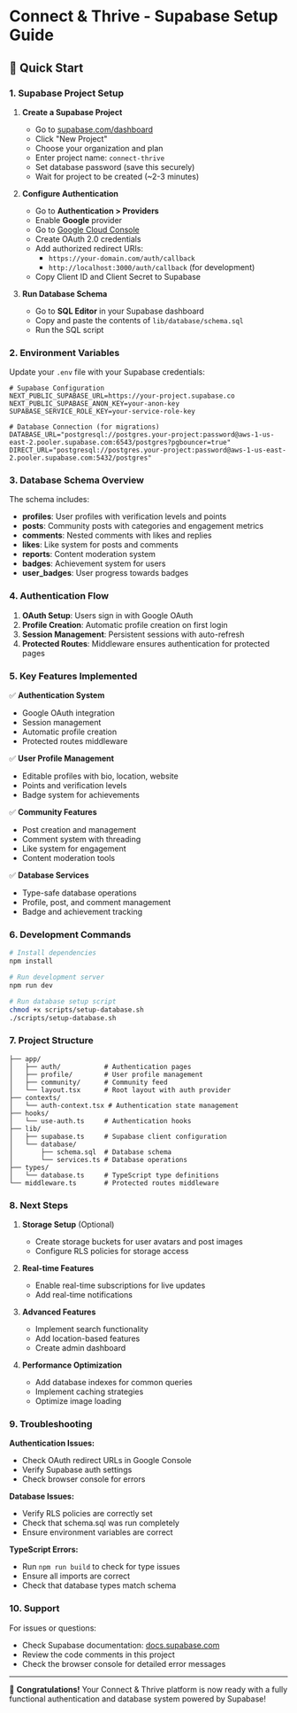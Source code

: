 # Connect & Thrive - Supabase Setup Guide

## 🚀 Quick Start

### 1. Supabase Project Setup

1. **Create a Supabase Project**
   - Go to [supabase.com/dashboard](https://supabase.com/dashboard)
   - Click "New Project"
   - Choose your organization and plan
   - Enter project name: `connect-thrive`
   - Set database password (save this securely)
   - Wait for project to be created (~2-3 minutes)

2. **Configure Authentication**
   - Go to **Authentication > Providers**
   - Enable **Google** provider
   - Go to [Google Cloud Console](https://console.cloud.google.com/)
   - Create OAuth 2.0 credentials
   - Add authorized redirect URIs:
     - `https://your-domain.com/auth/callback`
     - `http://localhost:3000/auth/callback` (for development)
   - Copy Client ID and Client Secret to Supabase

3. **Run Database Schema**
   - Go to **SQL Editor** in your Supabase dashboard
   - Copy and paste the contents of `lib/database/schema.sql`
   - Run the SQL script

### 2. Environment Variables

Update your `.env` file with your Supabase credentials:

```env
# Supabase Configuration
NEXT_PUBLIC_SUPABASE_URL=https://your-project.supabase.co
NEXT_PUBLIC_SUPABASE_ANON_KEY=your-anon-key
SUPABASE_SERVICE_ROLE_KEY=your-service-role-key

# Database Connection (for migrations)
DATABASE_URL="postgresql://postgres.your-project:password@aws-1-us-east-2.pooler.supabase.com:6543/postgres?pgbouncer=true"
DIRECT_URL="postgresql://postgres.your-project:password@aws-1-us-east-2.pooler.supabase.com:5432/postgres"
```

### 3. Database Schema Overview

The schema includes:

- **profiles**: User profiles with verification levels and points
- **posts**: Community posts with categories and engagement metrics
- **comments**: Nested comments with likes and replies
- **likes**: Like system for posts and comments
- **reports**: Content moderation system
- **badges**: Achievement system for users
- **user_badges**: User progress towards badges

### 4. Authentication Flow

1. **OAuth Setup**: Users sign in with Google OAuth
2. **Profile Creation**: Automatic profile creation on first login
3. **Session Management**: Persistent sessions with auto-refresh
4. **Protected Routes**: Middleware ensures authentication for protected pages

### 5. Key Features Implemented

✅ **Authentication System**
- Google OAuth integration
- Session management
- Automatic profile creation
- Protected routes middleware

✅ **User Profile Management**
- Editable profiles with bio, location, website
- Points and verification levels
- Badge system for achievements

✅ **Community Features**
- Post creation and management
- Comment system with threading
- Like system for engagement
- Content moderation tools

✅ **Database Services**
- Type-safe database operations
- Profile, post, and comment management
- Badge and achievement tracking

### 6. Development Commands

```bash
# Install dependencies
npm install

# Run development server
npm run dev

# Run database setup script
chmod +x scripts/setup-database.sh
./scripts/setup-database.sh
```

### 7. Project Structure

```
├── app/
│   ├── auth/           # Authentication pages
│   ├── profile/        # User profile management
│   ├── community/      # Community feed
│   └── layout.tsx      # Root layout with auth provider
├── contexts/
│   └── auth-context.tsx # Authentication state management
├── hooks/
│   └── use-auth.ts     # Authentication hooks
├── lib/
│   ├── supabase.ts     # Supabase client configuration
│   └── database/
│       ├── schema.sql  # Database schema
│       └── services.ts # Database operations
├── types/
│   └── database.ts     # TypeScript type definitions
└── middleware.ts       # Protected routes middleware
```

### 8. Next Steps

1. **Storage Setup** (Optional)
   - Create storage buckets for user avatars and post images
   - Configure RLS policies for storage access

2. **Real-time Features**
   - Enable real-time subscriptions for live updates
   - Add real-time notifications

3. **Advanced Features**
   - Implement search functionality
   - Add location-based features
   - Create admin dashboard

4. **Performance Optimization**
   - Add database indexes for common queries
   - Implement caching strategies
   - Optimize image loading

### 9. Troubleshooting

**Authentication Issues:**
- Check OAuth redirect URLs in Google Console
- Verify Supabase auth settings
- Check browser console for errors

**Database Issues:**
- Verify RLS policies are correctly set
- Check that schema.sql was run completely
- Ensure environment variables are correct

**TypeScript Errors:**
- Run `npm run build` to check for type issues
- Ensure all imports are correct
- Check that database types match schema

### 10. Support

For issues or questions:
- Check Supabase documentation: [docs.supabase.com](https://docs.supabase.com)
- Review the code comments in this project
- Check the browser console for detailed error messages

---

🎉 **Congratulations!** Your Connect & Thrive platform is now ready with a fully functional authentication and database system powered by Supabase!
